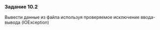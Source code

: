 ### Задание 10.2

Вывести данные из файла используя проверяемое исключение ввода-вывода (IOException)